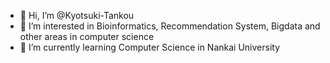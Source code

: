 - 👋 Hi, I’m @Kyotsuki-Tankou
- 👀 I’m interested in Bioinformatics, Recommendation System, Bigdata and other areas in computer science
- 🌱 I’m currently learning Computer Science in Nankai University

<!---
Kyotsuki-Tankou/Kyotsuki-Tankou is a ✨ special ✨ repository because its `README.md` (this file) appears on your GitHub profile.
You can click the Preview link to take a look at your changes.
--->
